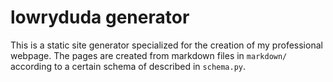 # lowryduda generator

This is a static site generator specialized for the creation of my professional
webpage. The pages are created from markdown files in `markdown/` according to a
certain schema of described in `schema.py`.
